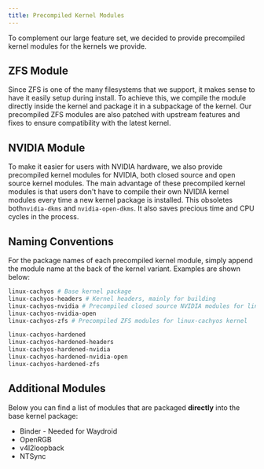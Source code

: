 ```yaml
---
title: Precompiled Kernel Modules
---
```


To complement our large feature set, we decided to provide precompiled kernel modules for the kernels we provide.

## ZFS Module

Since ZFS is one of the many filesystems that we support, it makes sense to have it easily setup during install.
To achieve this, we compile the module directly inside the kernel and package it in a subpackage of the kernel.
Our precompiled ZFS modules are also patched with upstream features and fixes to ensure compatibility with the latest kernel.

## NVIDIA Module

To make it easier for users with NVIDIA hardware, we also provide precompiled kernel modules for NVIDIA, both closed source and
open source kernel modules. The main advantage of these precompiled kernel modules is that users don't have to compile
their own NVIDIA kernel modules every time a new kernel package is installed. This obsoletes both`nvidia-dkms` and `nvidia-open-dkms`.
It also saves precious time and CPU cycles in the process.

## Naming Conventions

For the package names of each precompiled kernel module, simply append the module name at the back of the kernel variant.
Examples are shown below:

```sh
linux-cachyos # Base kernel package
linux-cachyos-headers # Kernel headers, mainly for building
linux-cachyos-nvidia # Precompiled closed source NVIDIA modules for linux-cachyos kernel
linux-cachyos-nvidia-open
linux-cachyos-zfs # Precompiled ZFS modules for linux-cachyos kernel

linux-cachyos-hardened
linux-cachyos-hardened-headers
linux-cachyos-hardened-nvidia
linux-cachyos-hardened-nvidia-open
linux-cachyos-hardened-zfs
```

## Additional Modules

Below you can find a list of modules that are packaged **directly** into the base kernel package:

- Binder - Needed for Waydroid
- OpenRGB
- v4l2loopback
- NTSync
